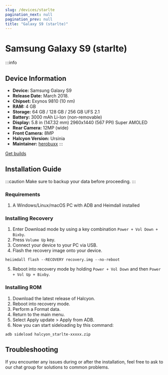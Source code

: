```yaml
---
slug: /devices/starlte
pagination_next: null
pagination_prev: null
title: "Galaxy S9 (starlte)"
---
```


# Samsung Galaxy S9 (starlte)
:::info
## Device Information

- **Device:** Samsung Galaxy S9
- **Release Date:** March 2018.
- **Chipset:** 	Exynos 9810 (10 nm)
- **RAM:** 4  GB
- **Storage:** 64 GB / 128 GB / 256 GB UFS 2.1
- **Battery:** 3000 mAh Li-Ion (non-removable)
- **Display:** 5.8 in (147.32 mm) 2960x1440 (567 PPI) Super AMOLED
- **Rear Camera:** 12MP (wide)
- **Front Camera:** 8MP
- **Halcyon Version:** Ursinia
- **Maintainer:** [herobuxx](https://github.com/herobuxx)
:::

<a href="https://www.pling.com/p/2058150/" class="button button--primary">Get builds</a>

## Installation Guide
:::caution
Make sure to backup your data before proceeding.
:::

### Requirements
1. A Windows/Linux/macOS PC with ADB and Heimdall installed

### Installing Recovery
1. Enter Download mode by using a key combination `Power + Vol Down + Bixby`.
2. Press `Volume Up` key.
3. Connect your device to your PC via USB.
4. Flash the recovery image onto your device.
```
heiimdall flash --RECOVERY recovery.img --no-reboot
```
5. Reboot into recovery mode by holding `Power + Vol Down` and then `Power + Vol Up + Bixby`.

### Installing ROM
1. Download the latest release of Halcyon.
2. Reboot into recovery mode.
3. Perform a Format data.
4. Return to the main menu.
5. Select Apply update > Apply from ADB.
6. Now you can start sideloading by this command:
```
adb sideload halcyon_starlte-xxxxx.zip
```

## Troubleshooting

If you encounter any issues during or after the installation, feel free to ask to our chat group for solutions to common problems.